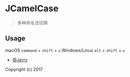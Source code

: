 # JCamelCase
> 多种命名法切换

## Usage

macOS `command` + `shift` + `u`
Windows/Linux `alt` + `shift` + `u`

* [@Jerry](mailto:jerry.hz.china@gmail.com)

Copyright (c) 2017
